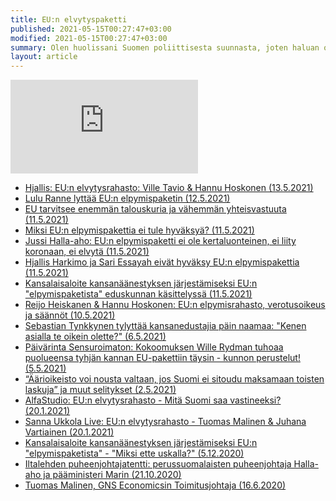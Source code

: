 ```yaml
---
title: EU:n elvytyspaketti
published: 2021-05-15T00:27:47+03:00
modified: 2021-05-15T00:27:47+03:00
summary: Olen huolissani Suomen poliittisesta suunnasta, joten haluan olla varmistamassa, että Nokialla kuunnellaan kuntalaisten mielipiteitä ja tehdään asioita kuntalaisten eduksi. Varmistetaan yhdessä parempi tulevaisuus!
layout: article
---
```


<div id="recovery" class="noUnd tc white">
<div class="video">
<iframe src="https://www.youtube.com/embed/EjSr_mupzCg" title="EU tarvitsee enemmän talouskuria ja vähemmän yhteisvastuuta" frameborder="0" allow="accelerometer; autoplay; clipboard-write; encrypted-media; gyroscope; picture-in-picture" allowfullscreen></iframe>
</div>

- [Hjallis: EU:n elvytysrahasto: Ville Tavio & Hannu Hoskonen (13.5.2021)](https://youtu.be/tczrIcf49nM)
- [Lulu Ranne lyttää EU:n elpymispaketin (12.5.2021)](https://youtu.be/J-mR8gZHsiI)
- [EU tarvitsee enemmän talouskuria ja vähemmän yhteisvastuuta (11.5.2021)](https://youtu.be/EjSr_mupzCg)
- [Miksi EU:n elpymispakettia ei tule hyväksyä? (11.5.2021)](https://youtu.be/71Nfbou7nYw)
- [Jussi Halla-aho: EU:n elpymispaketti ei ole kertaluonteinen, ei liity koronaan, ei elvytä (11.5.2021)](https://youtu.be/u4iw-MtbYkE)
- [Hjallis Harkimo ja Sari Essayah eivät hyväksy EU:n elpymispakettia (11.5.2021)](https://youtu.be/rU3QD9e7Nwc)
- [Kansalaisaloite kansanäänestyksen järjestämiseksi EU:n "elpymispaketista" eduskunnan käsittelyssä (11.5.2021)](https://youtu.be/cW7wPfcofYg)
- [Reijo Heiskanen & Hannu Hoskonen: EU:n elpymisrahasto, verotusoikeus ja säännöt (10.5.2021)](https://youtu.be/Lemiu7fEEuQ)
- [Sebastian Tynkkynen tylyttää kansanedustajia päin naamaa: "Kenen asialla te oikein olette?" (6.5.2021)](https://youtu.be/E-bjyEYYdqY)
- [Päivärinta Sensuroimaton: Kokoomuksen Wille Rydman tuhoaa puolueensa tyhjän kannan EU-pakettiin täysin - kunnon perustelut! (5.5.2021)](https://www.youtube.com/watch?v=30ygSAA98_s)
- [“Äärioikeisto voi nousta valtaan, jos Suomi ei sitoudu maksamaan toisten laskuja” ja muut selitykset (2.5.2021)](https://www.youtube.com/watch?v=8qS8PHkayk0)
- [AlfaStudio: EU:n elvytysrahasto - Mitä Suomi saa vastineeksi? (20.1.2021)](https://youtu.be/te9iIS8BrnA)
- [Sanna Ukkola Live: EU:n elvytysrahasto - Tuomas Malinen & Juhana Vartiainen (20.1.2021)](https://youtu.be/4A8Ig4KE7h4)
- [Kansalaisaloite kansanäänestyksen järjestämiseksi EU:n "elpymispaketista" - "Miksi ette uskalla?" (5.12.2020)](https://youtu.be/Qn9AzzpItKE)
- [Iltalehden puheenjohtajatentti: perussuomalaisten puheenjohtaja Halla-aho ja pääministeri Marin (21.10.2020)](https://youtu.be/UoKQrCNuLBU)
- [Tuomas Malinen, GNS Economicsin Toimitusjohtaja (16.6.2020)](https://youtu.be/LhpOBTdvdQ4?start=114)

</div>